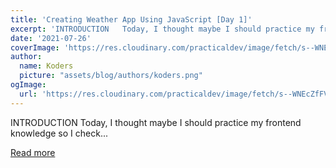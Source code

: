 ```yaml
---
title: 'Creating Weather App Using JavaScript [Day 1]'
excerpt: 'INTRODUCTION   Today, I thought maybe I should practice my frontend knowledge so I check...'
date: '2021-07-26'
coverImage: 'https://res.cloudinary.com/practicaldev/image/fetch/s--WNEcZfFV--/c_imagga_scale,f_auto,fl_progressive,h_420,q_auto,w_1000/https://dev-to-uploads.s3.amazonaws.com/uploads/articles/05id795s6qjpl1xstsgg.png'
author:
  name: Koders
  picture: "assets/blog/authors/koders.png"
ogImage:
  url: 'https://res.cloudinary.com/practicaldev/image/fetch/s--WNEcZfFV--/c_imagga_scale,f_auto,fl_progressive,h_420,q_auto,w_1000/https://dev-to-uploads.s3.amazonaws.com/uploads/articles/05id795s6qjpl1xstsgg.png'
---
```


INTRODUCTION   Today, I thought maybe I should practice my frontend knowledge so I check...

[Read more](https://dev.to/rahulshawdev/creating-weather-app-using-javascript-day-1-2b90)
